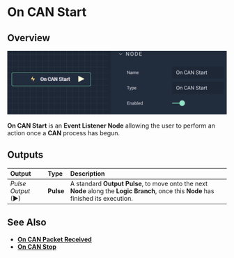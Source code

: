 # On CAN Start

## Overview

![The On CAN Start Node.](../../../../.gitbook/assets/oncanstart.png)

**On CAN Start** is an **Event Listener Node** allowing the user to perform an action once a **CAN** process has begun.

## Outputs

| Output | Type | Description |
| :--- | :--- | :--- |
| _Pulse Output_ \(►\) | **Pulse** | A standard **Output Pulse**, to move onto the next **Node** along the **Logic Branch**, once this **Node** has finished its execution. |

## See Also

* [**On CAN Packet Received**](oncanpacketreceived.md)
* [**On CAN Stop**](oncanstop.md)

